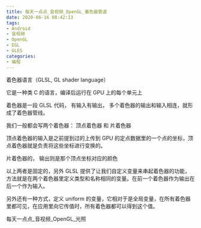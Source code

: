 ```yaml
---
title: 每天一点点_音视频_OpenGL_着色器管道
date: 2020-06-16 08:42:13
tags:
- Android
- 音视频
- OpenGL
- EGL
- GLES
categories:
- 编程
---
```


着色器语言（GLSL, GL shader language）

它是一种类 C 的语言，编译后运行在 GPU 上的每个单元上

着色器是一段 GLSL 代码， 有输入有输出， 多个着色器的输出和输入相连，就形成了着色器管线。

我们一般都会写两个着色器： 顶点着色器 和 片着色器

顶点着色器的输入是之前提到过的上传到 GPU 的定点数据里的一个点的坐标，顶点着色器就是负责将这些坐标进行变换的。

片着色器的， 输出则是那个顶点坐标对应的颜色

以上两者是固定的，另外 GLSL 提供了让我们自定义变量来串起着色器的功能，方法就是在两个着色器里定义类型和名称相同的变量。在前一个着色器作为输出在后一个作为输入。

另外还有一种方式，定义 uniform 的变量，它相对于是全局变量，在所有着色器里都可见，在应用里向它传值时，所有着色器都可以得到这个值。


每天一点点_音视频_OpenGL_光照



